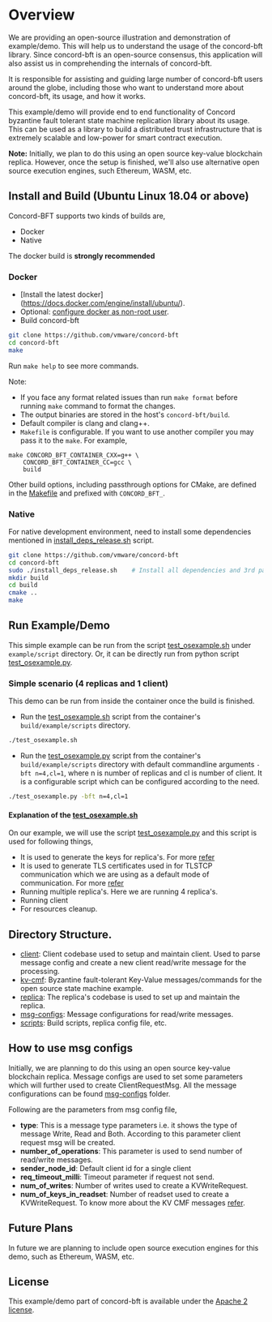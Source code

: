 # Overview
We are providing an open-source illustration and demonstration of example/demo. This will help us to understand the usage of the concord-bft library. Since concord-bft is an open-source consensus, this application will also assist us in comprehending the internals of concord-bft.

It is responsible for assisting and guiding large number of concord-bft users around the globe, including those who want to understand more about concord-bft, its usage, and how it works.

This example/demo will provide end to end functionality of Concord byzantine fault tolerant state machine replication library about its usage. This can be used as a library to build a distributed trust infrastructure that is extremely scalable and low-power for smart contract execution.

**Note:** Initially, we plan to do this using an open source key-value blockchain replica. However, once the setup is finished, we'll also use alternative open source execution engines, such Ethereum, WASM, etc.


## Install and Build (Ubuntu Linux 18.04 or above)
Concord-BFT supports two kinds of builds are,
* Docker
* Native

The docker build is **strongly recommended**


### Docker

* [Install the latest docker] (https://docs.docker.com/engine/install/ubuntu/).
* Optional: [configure docker as non-root user](https://docs.docker.com/engine/install/linux-postinstall/#manage-docker-as-a-non-root-user).
* Build concord-bft
```sh
git clone https://github.com/vmware/concord-bft
cd concord-bft
make
```
Run `make help` to see more commands.

Note:
* If you face any format related issues than run `make format` before running `make` command to format the changes.
* The output binaries are stored in the host's `concord-bft/build`.
* Default compiler is clang and clang++.
* `Makefile` is configurable. If you want to use another compiler you may pass it to the `make`.
For example,
```
make CONCORD_BFT_CONTAINER_CXX=g++ \
    CONCORD_BFT_CONTAINER_CC=gcc \
    build
```
Other build options, including passthrough options for CMake, are defined in the [Makefile](../Makefile) and prefixed with `CONCORD_BFT_`.


### Native

For native development environment, need to install some dependencies mentioned in [install_deps_release.sh](../install_deps_release.sh) script.
```sh
git clone https://github.com/vmware/concord-bft
cd concord-bft
sudo ./install_deps_release.sh    # Install all dependencies and 3rd parties
mkdir build
cd build
cmake ..
make
```


## Run Example/Demo
This simple example can be run from the script [test_osexample.sh](scripts/test_osexample.sh) under `example/script` directory.
Or, it can be directly run from python script [test_osexample.py](scripts/test_osexample.py.in).


### Simple scenario (4 replicas and 1 client)
This demo can be run from inside the container once the build is finished.

* Run the [test_osexample.sh](scripts/test_osexample.sh) script from the container's `build/example/scripts` directory.
```sh
./test_osexample.sh
```
* Run the [test_osexample.py](scripts/test_osexample.py.in) script from the container's `build/example/scripts` directory with default commandline arguments `-bft n=4,cl=1`, where n is number of replicas and cl is number of client.
It is a configurable script which can be configured according to the need.
```sh
./test_osexample.py -bft n=4,cl=1
```


#### Explanation of the [test_osexample.sh](scripts/test_osexample.sh)
On our example, we will use the script [test_osexample.py](scripts/test_osexample.py.in) and this script is used for following things,
* It is used to generate the keys for replica's. For more [refer](../tools/README.md)
* It is used to generate TLS certificates used in for TLSTCP communication which we are using as a default mode of communication. For more [refer](../scripts/linux/create_tls_certs.sh)
* Running multiple replica's. Here we are running 4 replica's.
* Running client
* For resources cleanup.


## Directory Structure.
- [client](./client): Client codebase used to setup and maintain client. Used to parse message config and create a new client read/write message for the processing.
- [kv-cmf](./kv-cmf): Byzantine fault-tolerant Key-Value messages/commands for the open source state machine example.
- [replica](./replica): The replica's codebase is used to set up and maintain the replica.
- [msg-configs](./msg-configs): Message configurations for read/write messages.
- [scripts](./scripts): Build scripts, replica config file, etc.

## How to use msg configs
Initially, we are planning to do this using an open source key-value blockchain replica.
Message configs are used to set some parameters which will further used to create ClientRequestMsg.
All the message configurations can be found [msg-configs](./msg-configs) folder.

Following are the parameters from msg config file,
* **type**: This is a message type parameters i.e. it shows the type of message Write, Read and Both. According to this parameter client request msg will be created.
* **number_of_operations**: This parameter is used to send number of read/write messages.
* **sender_node_id**: Default client id for a single client
* **req_timeout_milli**: Timeout parameter if request not send.
* **num_of_writes**: Number of writes used to create a KVWriteRequest.
* **num_of_keys_in_readset**: Number of readset used to create a KVWriteRequest. To know more about the KV CMF messages [refer](./kv-cmf/kv_replica_msgs.cmf).


## Future Plans
In future we are planning to include open source execution engines for this demo, such as Ethereum, WASM, etc.


## License
This example/demo part of concord-bft is available under the [Apache 2 license](../LICENSE).